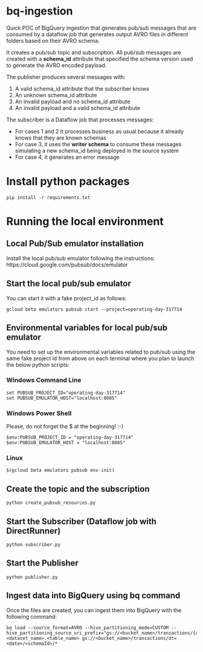 # bq-ingestion
Quick POC of BigQuery ingestion that generates pub/sub messages that are consumed by a dataflow job that generates output AVRO files in different folders based on their AVRO schema.

It creates a pub/sub topic and subscription. All pub/sub messages are created with a <b>schema_id</b> attribute that specified the schema version used to generate the AVRO encoded payload. 

The publisher produces several messages with:
<ol>
    <li>A valid schema_id attribute that the subscriber knows</li>
    <li>An unknown schema_id attribute</li>
    <li>An invalid payload and no schema_id attribute</li>
    <li>An invalid payload and a valid schema_id attribute</li>
</ol>

The subscriber is a Dataflow job that processes messages:
<ul>
    <li>For cases 1 and 2 it processes business as usual because it already knows that they are known schemas</li>
    <li>For case 3, it uses the <b>writer schema</b> to consume these messages simulating a new schema_id being deployed in the source system</li>
    <li>For case 4, it generates an error message</li>
</ul>

<h1>Install python packages</h1>

```
pip install -r requirements.txt
```

<h1>Running the local environment</h1>
<h2>Local Pub/Sub emulator installation</h2>
Install the local pub/sub emulator following the instructions: https://cloud.google.com/pubsub/docs/emulator

<h2>Start the local pub/sub emulator</h2>
You can start it with a fake project_id as follows:

```
gcloud beta emulators pubsub start --project=operating-day-317714
```

<h2>Environmental variables for local pub/sub emulator</h2>

You need to set up the environmental variables related to pub/sub using the same fake project id from above on each terminal where you plan to launch the below python scripts:

<h3>Windows Command Line</h3>

```
set PUBSUB_PROJECT_ID="operating-day-317714"
set PUBSUB_EMULATOR_HOST="localhost:8085"
```

<h3>Windows Power Shell</h3>

Please, do not forget the $ at the beginning! :-)

```
$env:PUBSUB_PROJECT_ID = "operating-day-317714"
$env:PUBSUB_EMULATOR_HOST = "localhost:8085"
```

<h3>Linux</h3>

```
$(gcloud beta emulators pubsub env-init)
```

<h2>Create the topic and the subscription</h2>

```
python create_pubsub_resources.py
```

<h2>Start the Subscriber (Dataflow job with DirectRunner)</h2>

```
python subscriber.py
```

<h2>Start the Publisher</h2>

```
python publisher.py
```

<h2>Ingest data into BigQuery using bq command</h2>
Once the files are created, you can ingest them into BigQuery with the following command:

```
bq load --source_format=AVRO --hive_partitioning_mode=CUSTOM --hive_partitioning_source_uri_prefix="gs://<bucket_name>/transactions/{dt:DATE}" <dataset_name>.<table_name> gs://<bucket_name>/transactions/dt=<date>/<schemaId>/*
```
